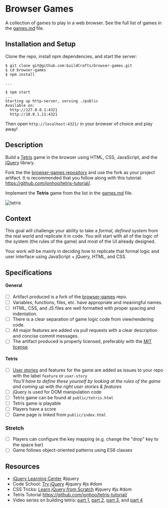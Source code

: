 # Browser Games

A collection of games to play in a web browser. See the full list of games in the [games.md](games.md) file.

## Installation and Setup

Clone the repo, install npm dependencies, and start the server:

```shell-session
$ git clone git@github.com:GuildCrafts/browser-games.git
$ cd browser-games
$ npm install

...

$ npm start
...
Starting up http-server, serving ./public
Available on:
  http://127.0.0.1:4321
  http://10.0.1.11:4321
```

Then open `http://localhost:4321/` in your browser of choice and play away!

## Description

Build a [Tetris](https://en.wikipedia.org/wiki/Tetris) game in the browser using HTML, CSS, JavaScript, and the [jQuery][jquery] library.

Fork the the [browser-games repository][browser-games] and use the fork as your project artifact. It is recommended that you follow along with this tutorial: https://github.com/jonhoo/tetris-tutorial/.

Implement the **Tetris** game from the list in the [games.md][games-list] file.

![tetris](https://cloud.githubusercontent.com/assets/709100/25557948/482ba5be-2cd1-11e7-8a3f-1cbc07138dbe.gif)

## Context

This goal will challenge your ability to take a _formal, defined system_ from the real world and replicate it in code. You will start with all of the logic of the system (the rules of the game) and most of the UI already designed.

Your work will be mainly in deciding how to replicate that formal logic and user interface using JavaScript + jQuery, HTML, and CSS.

## Specifications

#### General

- [ ] Artifact produced is a fork of the [browser-games][browser-games] repo.
- [ ] Variables, functions, files, etc. have appropriate and meaningful names.
- [ ] HTML, CSS, and JS files are well formatted with proper spacing and indentation.
- [ ] There is a clear separation of game logic code from view/rendering code.
- [ ] All major features are added via pull requests with a clear description and concise commit messages.
- [ ] The artifact produced is properly licensed, preferably with the [MIT license][mit-license].

#### Tetris

- [ ] [User stories](http://searchsoftwarequality.techtarget.com/definition/user-story) and features for the game are added as issues to your repo with the label `feature` or `user-story`
  <br>_You'll have to define these yourself by looking at the rules of the game and coming up with the right user stories & features_
- [ ] jQuery is used for DOM manipulation code
- [ ] Tetris game can be found at `public/tetris.html`
- [ ] Tetris game is playable
- [ ] Players have a score
- [ ] Game page is linked from `public/index.html`

### Stretch

- [ ] Players can configure the key mapping (e.g. change the "drop" key to the space bar)
- [ ] Game follows object-oriented patterns using ES6 classes

## Resources

- [jQuery Learning Center](https://learn.jquery.com/) #jquery
- Code School: [Try jQuery](https://www.codeschool.com/courses/try-jquery) #jquery #js #dom
- CSS Tricks: [Learn jQuery from Scratch](https://css-tricks.com/lodge/learn-jquery/) #jquery #js #dom
- Tetris Tutorial https://github.com/jonhoo/tetris-tutorial/
- Video series on building tetris: [part 1](https://www.youtube.com/watch?v=Z3wvP27eW98), [part 2](https://www.youtube.com/watch?v=JRcjqwktccc), [part 3](https://www.youtube.com/watch?v=pSPx2JXSRfM), and [part 4](https://www.youtube.com/watch?v=TZrRS14G8Ns)


[browser-games]: https://github.com/GuildCrafts/browser-games
[games-list]: https://github.com/GuildCrafts/browser-games/blob/master/games.md
[mit-license]: https://opensource.org/licenses/MIT

[jquery]: https://jquery.com/
